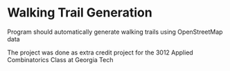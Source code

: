 # Walking Trail Generation
Program should automatically generate walking trails using OpenStreetMap data

The project was done as extra credit project for the 3012 Applied Combinatorics Class at Georgia Tech
